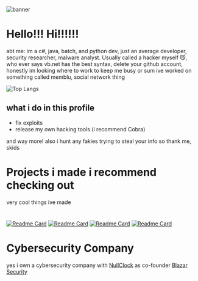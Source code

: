 ![banner](https://i.pinimg.com/originals/0f/c5/7c/0fc57c690ae25c8687562de40b673cd2.gif)
# Hello!!! Hi!!!!!!
abt me: im a c#, java, batch, and python dev,
just an average developer,
security researcher, malware analyst. Usually called a hacker myself 😼, who ever says vb.net has the best syntax, delete your github account,
honestly im looking where to work to keep me busy or sum ive worked on something called memblu, social network thing

![Top Langs](https://github-readme-stats.vercel.app/api/top-langs/?username=v1s0or&exclude_repo=DanderSpritz-Source,Cobalt,Lost-in-Translation,Soprano,njRAT-Source,Luna-Stealer,stuxnet&langs_count=12&layout=donut&theme=dark)
## what i do in this profile
- fix exploits
- release my own hacking tools (i recommend Cobra)

and way more!
also i hunt any fakies trying to steal your info 
so thank me, skids

# Projects i made i recommend checking out
very cool things ive made
#
[![Readme Card](https://github-readme-stats.vercel.app/api/pin/?username=v1s0or&repo=Lotus&theme=dark)]()
[![Readme Card](https://github-readme-stats.vercel.app/api/pin/?username=v1s0or&repo=Nebula&theme=dark)]()
[![Readme Card](https://github-readme-stats.vercel.app/api/pin/?username=v1s0or&repo=Cobra&theme=dark)]()
[![Readme Card](https://github-readme-stats.vercel.app/api/pin/?username=v1s0or&repo=AternalJaguar&theme=dark)]()
# Cybersecurity Company 
yes i own a cybersecurity company with [NullClock](https://github.com/NullClock) as co-founder [Blazar Security](https://github.com/Blazar-Security)
